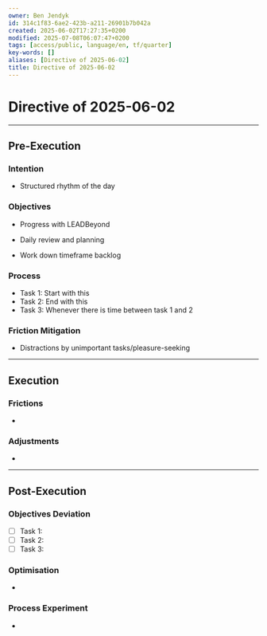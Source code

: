 ```yaml
---
owner: Ben Jendyk
id: 314c1f83-6ae2-423b-a211-26901b7b042a
created: 2025-06-02T17:27:35+0200
modified: 2025-07-08T06:07:47+0200
tags: [access/public, language/en, tf/quarter]
key-words: []
aliases: [Directive of 2025-06-02]
title: Directive of 2025-06-02
---
```


# Directive of 2025-06-02

---

## Pre-Execution

### Intention
<!-- What broader chief aim do you want to focus on today? -->
- Structured rhythm of the day

### Objectives
<!-- Most critical task 1 – outcome-driven, not just an activity. -->
- Progress with LEADBeyond
<!-- Most critical task 2 – make it concrete and measurable. -->
- Daily review and planning
<!-- Most critical task 3 – must fit within the day’s execution capacity. -->
- Work down timeframe backlog  

### Process
<!-- How will this be executed most efficiently? E.g., deep work session, batching tasks, specific tool usage. -->
- Task 1: Start with this
- Task 2: End with this
- Task 3: Whenever there is time between task 1 and 2

### Friction Mitigation
<!-- What are the biggest risks to focus/execution today? E.g., distractions, decision fatigue, overplanning. -->
- Distractions by unimportant tasks/pleasure-seeking

---

## Execution

### Frictions
<!-- What slowed execution today? E.g., distractions, over-perfection, slow decision-making, unexpected blockers. -->
- 

### Adjustments
<!-- What tweaks were made mid-day to maintain efficiency? Only note direct changes to process. -->
- 

---

## Post-Execution

### Objectives Deviation
<!-- Did execution match expectation? If not, what caused deviation? -->
- [ ] Task 1:
- [ ] Task 2:  
- [ ] Task 3:  

### Optimisation
<!-- What execution inefficiency should be addressed tomorrow? Focus on a single high-leverage improvement. -->
- 

### Process Experiment
<!-- What **one small tweak** will be tested tomorrow to refine execution? Keep it experimental and specific. -->
- 